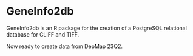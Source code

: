 # GeneInfo2db

GeneInfo2db is an R package for the creation of a PostgreSQL relational database for CLIFF and TIFF.

Now ready to create data from DepMap 23Q2. 
